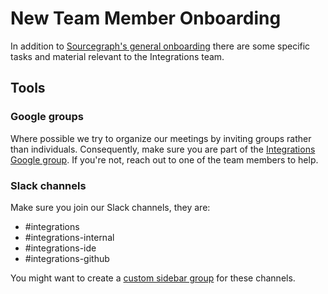 # New Team Member Onboarding

In addition to [Sourcegraph's general onboarding](../../../../../company-info-and-process/onboarding/index.md) there are some specific tasks and material relevant to the Integrations team.

## Tools

### Google groups

Where possible we try to organize our meetings by inviting groups rather than individuals. Consequently, make sure you are part of the [Integrations Google group](https://groups.google.com/a/sourcegraph.com/g/integrations/members?pli=1). If you're not, reach out to one of the team members to help.

### Slack channels

Make sure you join our Slack channels, they are:

- #integrations
- #integrations-internal
- #integrations-ide
- #integrations-github

You might want to create a [custom sidebar group](https://slack.com/help/articles/360043207674-Organize-your-sidebar-with-custom-sections) for these channels.
